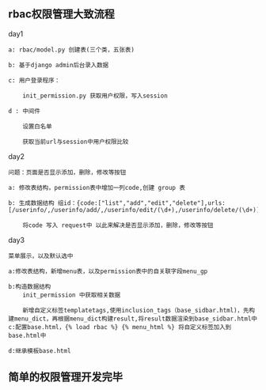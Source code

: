 ## rbac权限管理大致流程

day1

	a: rbac/model.py 创建表(三个类，五张表)

	b: 基于django admin后台录入数据

	c: 用户登录程序：

		init_permission.py 获取用户权限，写入session

	d : 中间件

		设置白名单

		获取当前url与session中用户权限比较

day2

  	问题：页面是否显示添加，删除，修改等按钮

	a: 修改表结构，permission表中增加一列code,创建 group 表
	
	b: 生成数据结构 组id：{code:["list","add","edit","delete"],urls:
	[/userinfo/,/userinfo/add/,/userinfo/edit/(\d+),/userinfo/delete/(\d+)]}

		将code 写入 request中 以此来解决是否显示添加，删除，修改等按钮
day3

	菜单展示，以及默认选中

	a:修改表结构，新增menu表，以及permission表中的自关联字段menu_gp
	
	b:构造数据结构
		init_permission 中获取相关数据
		
		新增自定义标签templatetags,使用inclusion_tags（base_sidbar.html)，先构建menu_dict，再根据menu_dict构建result,将result数据渲染到base_sidbar.html中
	c:配置base.html，{% load rbac %} {% menu_html %} 将自定义标签加入到base.html中
	
	d:继承模板base.html

## 简单的权限管理开发完毕
